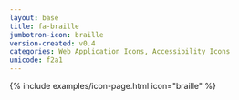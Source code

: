 ```yaml
---
layout: base
title: fa-braille
jumbotron-icon: braille
version-created: v0.4
categories: Web Application Icons, Accessibility Icons
unicode: f2a1
---
```


{% include examples/icon-page.html icon="braille" %}
